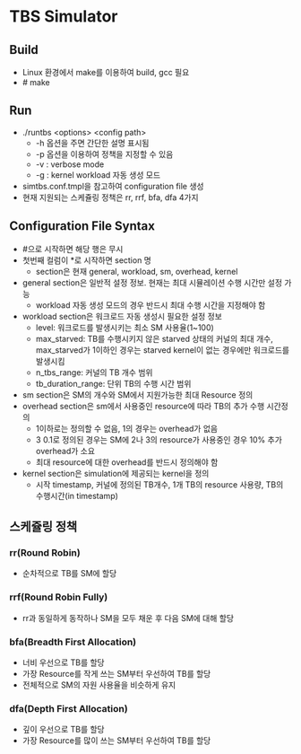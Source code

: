 # TBS Simulator

## Build

- Linux 환경에서 make를 이용하여 build, gcc 필요
- \# make

## Run
- ./runtbs &lt;options&gt; &lt;config path&gt;
  - -h 옵션을 주면 간단한 설명 표시됨
  - -p 옵션을 이용하여 정책을 지정할 수 있음
  - -v : verbose mode
  - -g : kernel workload 자동 생성 모드
- simtbs.conf.tmpl을 참고하여 configuration file 생성
- 현재 지원되는 스케쥴링 정책은 rr, rrf, bfa, dfa 4가지

## Configuration File Syntax
- #으로 시작하면 해당 행은 무시
- 첫번째 컬럼이 *로 시작하면 section 명
  - section은 현재 general, workload, sm, overhead, kernel
- general section은 일반적 설정 정보. 현재는 최대 시뮬레이션 수행 시간만 설정 가능
  - workload 자동 생성 모드의 경우 반드시 최대 수행 시간을 지정해야 함
- workload section은 워크로드 자동 생성시 필요한 설정 정보
  - level: 워크로드를 발생시키는 최소 SM 사용율(1~100)
  - max\_starved: TB를 수행시키지 않은 starved 상태의 커널의 최대 개수, max\_starved가 1이하인 경우는 starved kernel이 없는 경우에만 워크로드를 발생시킴
  - n\_tbs\_range: 커널의 TB 개수 범위
  - tb\_duration_range: 단위 TB의 수행 시간 범위
- sm section은 SM의 개수와 SM에서 지원가능한 최대 Resource 정의
- overhead section은 sm에서 사용중인 resource에 따라 TB의 추가 수행 시간정의
  - 1이하로는 정의할 수 없음, 1의 경우는 overhead가 없음
  - 3 0.1로 정의된 경우는 SM에 2나 3의 resource가 사용중인 경우 10% 추가 overhead가 소요
  - 최대 resource에 대한 overhead를 반드시 정의해야 함
- kernel section은 simulation에 제공되는 kernel을 정의
  - 시작 timestamp, 커널에 정의된 TB개수, 1개 TB의 resource 사용량, TB의 수행시간(in timestamp)

## 스케쥴링 정책
### rr(Round Robin) ###
- 순차적으로 TB를 SM에 할당

### rrf(Round Robin Fully) ###
- rr과 동일하게 동작하나 SM을 모두 채운 후 다음 SM에 대해 할당

### bfa(Breadth First Allocation) ###
- 너비 우선으로 TB를 할당
- 가장 Resource를 작게 쓰는 SM부터 우선하여 TB를 할당
- 전체적으로 SM의 자원 사용율을 비슷하게 유지

### dfa(Depth First Allocation) ###
- 깊이 우선으로 TB를 할당
- 가장 Resource를 많이 쓰는 SM부터 우선하여 TB를 할당

